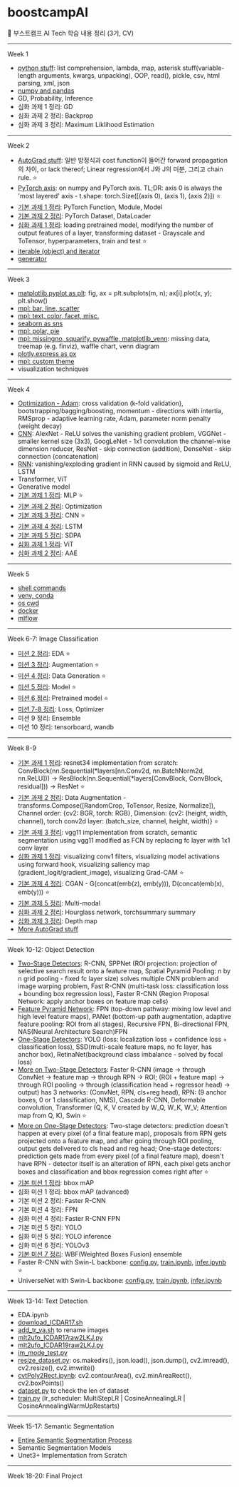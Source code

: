 # boostcampAI

:duck: 부스트캠프 AI Tech 학습 내용 정리 (3기, CV)

---

Week 1

- [python stuff](https://github.com/star-bits/boostcampAI/blob/main/W1/%EC%A0%95%EB%A6%AC_python_stuff.ipynb): list comprehension, lambda, map, asterisk stuff(variable-length arguments, kwargs, unpacking), OOP, read(), pickle, csv, html parsing, xml, json
- [numpy and pandas](https://github.com/star-bits/boostcampAI/blob/main/W1/%EC%A0%95%EB%A6%AC_numpy_pandas.ipynb)
- GD, Probability, Inference
- 심화 과제 1 정리: GD
- 심화 과제 2 정리: Backprop
- 심화 과제 3 정리: Maximum Liklihood Estimation

---

Week 2

- [AutoGrad stuff](https://github.com/star-bits/boostcampAI/blob/main/W2/%EC%A0%95%EB%A6%AC_PyTorch_AutoGrad.ipynb): 일반 방정식과 cost function이 들어간 forward propagation의 차이, or lack thereof; Linear regression에서 J와 J의 미분, 그리고 chain rule. ⭐
- [PyTorch axis](https://github.com/star-bits/boostcampAI/blob/main/W2/%E1%84%8C%E1%85%A5%E1%86%BC%E1%84%85%E1%85%B5_numpy_PyTorch_axis.ipynb): on numpy and PyTorch axis. TL;DR: axis 0 is always the 'most layered' axis - t.shape: torch.Size([(axis 0), (axis 1), (axis 2)]) ⭐
- [기본 과제 1 정리](https://github.com/star-bits/boostcampAI/blob/main/W2/%E1%84%8C%E1%85%A5%E1%86%BC%E1%84%85%E1%85%B5_%E1%84%80%E1%85%B5%E1%84%87%E1%85%A9%E1%86%AB1_Custom_Model.ipynb): PyTorch Function, Module, Model
- [기본 과제 2 정리](https://github.com/star-bits/boostcampAI/blob/main/W2/%E1%84%8C%E1%85%A5%E1%86%BC%E1%84%85%E1%85%B5_%EA%B8%B0%EB%B3%B82_Custom_Dataset_%26_Custom_DataLoader.ipynb): PyTorch Dataset, DataLoader
- [심화 과제 1 정리](https://github.com/star-bits/boostcampAI/blob/main/W2/%E1%84%8C%E1%85%A5%E1%86%BC%E1%84%85%E1%85%B5_%E1%84%89%E1%85%B5%E1%86%B7%E1%84%92%E1%85%AA1_Transfer_Learning_%26_Hyperparameter_Tuning.ipynb): loading pretrained model, modifying the number of output features of a layer, transforming dataset - Grayscale and ToTensor, hyperparameters, train and test ⭐
- [iterable (object) and iterator](https://github.com/star-bits/boostcampAI/blob/main/W2/%E1%84%8C%E1%85%A5%E1%86%BC%E1%84%85%E1%85%B5_iterable_iterator.ipynb)
- [generator](https://github.com/star-bits/boostcampAI/blob/main/W2/%EC%A0%95%EB%A6%AC_generator.ipynb)

---

Week 3

- [matplotlib.pyplot as plt](https://github.com/star-bits/boostcampAI/blob/main/W3/%E1%84%8C%E1%85%A5%E1%86%BC%E1%84%85%E1%85%B5_matplotlib.ipynb): fig, ax = plt.subplots(m, n); ax[i].plot(x, y); plt.show()
- [mpl: bar, line, scatter](https://github.com/star-bits/boostcampAI/blob/main/W3/%EC%A0%95%EB%A6%AC_mpl_bar_line_scatter.ipynb)
- [mpl: text, color, facet, misc.](https://github.com/star-bits/boostcampAI/blob/main/W3/%EC%A0%95%EB%A6%AC_mpl_text_color_facet_misc.ipynb)
- [seaborn as sns](https://github.com/star-bits/boostcampAI/blob/main/W3/%E1%84%8C%E1%85%A5%E1%86%BC%E1%84%85%E1%85%B5_seaborn.ipynb)
- [mpl: polar, pie](https://github.com/star-bits/boostcampAI/blob/main/W3/%EC%A0%95%EB%A6%AC_mpl_polar_pie.ipynb)
- [mpl: missingno, squarify, pywaffle, matplotlib_venn](https://github.com/star-bits/boostcampAI/blob/main/W3/%EC%A0%95%EB%A6%AC_mpl_missing_treemap_waffle_venn.ipynb): missing data, treemap (e.g. finviz), waffle chart, venn diagram
- [plotly.express as px](https://github.com/star-bits/boostcampAI/blob/main/W3/%EC%A0%95%EB%A6%AC_plotly_express.ipynb)
- [mpl: custom theme](https://github.com/star-bits/boostcampAI/blob/main/W3/%EC%A0%95%EB%A6%AC_mpl_custom_theme.ipynb)
- visualization techniques

---

Week 4

- [Optimization - Adam](https://github.com/star-bits/boostcampAI/blob/main/W4/%E1%84%8C%E1%85%A5%E1%86%BC%E1%84%85%E1%85%B5_Optimization_Adam.ipynb): cross validation (k-fold validation), bootstrapping/bagging/boosting, momentum - directions with intertia, RMSprop - adaptive learning rate, Adam, parameter norm penalty (weight decay) 
- [CNN](https://github.com/star-bits/boostcampAI/blob/main/W4/%EC%A0%95%EB%A6%AC_CNN.ipynb): AlexNet - ReLU solves the vanishing gradient problem, VGGNet - smaller kernel size (3x3), GoogLeNet - 1x1 convolution the channel-wise dimension reducer, ResNet - skip connection (addition), DenseNet - skip connection (concatenation) 
- [RNN](https://github.com/star-bits/boostcampAI/blob/main/W4/%E1%84%8C%E1%85%A5%E1%86%BC%E1%84%85%E1%85%B5_RNN.ipynb): vanishing/exploding gradient in RNN caused by sigmoid and ReLU, LSTM
- Transformer, ViT
- Generative model
- [기본 과제 1 정리](https://github.com/star-bits/boostcampAI/blob/main/W4/%E1%84%8C%E1%85%A5%E1%86%BC%E1%84%85%E1%85%B5_%E1%84%80%E1%85%B5%E1%84%87%E1%85%A9%E1%86%AB1_MLP.ipynb): MLP ⭐
- [기본 과제 2 정리](https://github.com/star-bits/boostcampAI/blob/main/W4/%EC%A0%95%EB%A6%AC_%EA%B8%B0%EB%B3%B82_Optimization.ipynb): Optimization
- [기본 과제 3 정리](https://github.com/star-bits/boostcampAI/blob/main/W4/%EC%A0%95%EB%A6%AC_%EA%B8%B0%EB%B3%B83_CNN.ipynb): CNN ⭐
- [기본 과제 4 정리](https://github.com/star-bits/boostcampAI/blob/main/W4/%EC%A0%95%EB%A6%AC_%EA%B8%B0%EB%B3%B84_LSTM.ipynb): LSTM
- [기본 과제 5 정리](https://github.com/star-bits/boostcampAI/blob/main/W4/%EC%A0%95%EB%A6%AC_%EA%B8%B0%EB%B3%B85_SDPA.ipynb): SDPA
- [심화 과제 1 정리](https://github.com/star-bits/boostcampAI/blob/main/W4/%EC%A0%95%EB%A6%AC_%EC%8B%AC%ED%99%941_ViT.ipynb): ViT
- [심화 과제 2 정리](https://github.com/star-bits/boostcampAI/blob/main/W4/%EC%A0%95%EB%A6%AC_%EC%8B%AC%ED%99%942_AAE.ipynb): AAE

---

Week 5

- [shell commands](https://github.com/star-bits/boostcampAI/blob/main/W5/%EC%A0%95%EB%A6%AC_shell_commands.ipynb)
- [venv, conda](https://github.com/star-bits/boostcampAI/blob/main/W5/%EC%A0%95%EB%A6%AC_venv_conda.ipynb)
- [os cwd](https://github.com/star-bits/boostcampAI/blob/main/W5/%E1%84%8C%E1%85%A5%E1%86%BC%E1%84%85%E1%85%B5_os_cwd.ipynb)
- [docker](https://github.com/star-bits/boostcampAI/blob/main/W5/%EC%A0%95%EB%A6%AC_docker.ipynb)
- [mlflow](https://github.com/star-bits/boostcampAI/blob/main/W5/%EC%A0%95%EB%A6%AC_mlflow.ipynb)

---

Week 6-7: Image Classification

- [미션 2 정리](https://github.com/star-bits/boostcampAI/blob/main/W6-7/%EC%A0%95%EB%A6%AC_%EB%AF%B8%EC%85%982_EDA.ipynb): EDA ⭐
- [미션 3 정리](https://github.com/star-bits/boostcampAI/blob/main/W6-7/%EC%A0%95%EB%A6%AC_%EB%AF%B8%EC%85%983_Augmentation.ipynb): Augmentation ⭐
- [미션 4 정리](https://github.com/star-bits/boostcampAI/blob/main/W6-7/%EC%A0%95%EB%A6%AC_%EB%AF%B8%EC%85%984_Data_Generation.ipynb): Data Generation ⭐
- [미션 5 정리](https://github.com/star-bits/boostcampAI/blob/main/W6-7/%EC%A0%95%EB%A6%AC_%EB%AF%B8%EC%85%985_Model.ipynb): Model ⭐
- [미션 6 정리](https://github.com/star-bits/boostcampAI/blob/main/W6-7/%EC%A0%95%EB%A6%AC_%EB%AF%B8%EC%85%986_Pretrained.ipynb): Pretrained model ⭐
- [미션 7-8 정리](https://github.com/star-bits/boostcampAI/blob/main/W6-7/%E1%84%8C%E1%85%A5%E1%86%BC%E1%84%85%E1%85%B5_%E1%84%86%E1%85%B5%E1%84%89%E1%85%A7%E1%86%AB7-8_Loss_Optimizer.ipynb): Loss, Optimizer
- 미션 9 정리: Ensemble
- 미션 10 정리: tensorboard, wandb

---

Week 8-9

- [기본 과제 1 정리](https://github.com/star-bits/boostcampAI/blob/main/W8-9/%E1%84%8C%E1%85%A5%E1%86%BC%E1%84%85%E1%85%B5_resnet34_Implementation.ipynb): resnet34 implementation from scratch: ConvBlock(nn.Sequential(\*layers[nn.Conv2d, nn.BatchNorm2d, nn.ReLU])) -> ResBlock(nn.Sequential(\*layers[ConvBlock, ConvBlock, residual])) -> ResNet ⭐
- [기본 과제 2 정리](https://github.com/star-bits/boostcampAI/blob/main/W8-9/%E1%84%8C%E1%85%A5%E1%86%BC%E1%84%85%E1%85%B5_Data_Augmentation.ipynb): Data Augmentation - transforms.Compose([RandomCrop, ToTensor, Resize, Normalize]), Channel order: {cv2: BGR, torch: RGB}, Dimension: {cv2: (height, width, channel), torch conv2d layer: (batch_size, channel, height, width)} ⭐
- [기본 과제 3 정리](https://github.com/star-bits/boostcampAI/blob/main/W8-9/%E1%84%8C%E1%85%A5%E1%86%BC%E1%84%85%E1%85%B5_vgg11_Segmentation.ipynb): vgg11 implementation from scratch, semantic segmentation using vgg11 modified as FCN by replacing fc layer with 1x1 conv layer
- [심화 과제 1 정리](https://github.com/star-bits/boostcampAI/blob/main/W8-9/%EC%A0%95%EB%A6%AC_CNN_Visualization.ipynb): visualizing conv1 filters, visualizing model activations using forward hook, visualizing saliency map (gradient_logit/gradient_image), visualizing Grad-CAM ⭐
- [기본 과제 4 정리](https://github.com/star-bits/boostcampAI/blob/main/W8-9/%EC%A0%95%EB%A6%AC_CGAN.ipynb): CGAN - G(concat(emb(z), emb(y))), D(concat(emb(x), emb(y))) ⭐
- [기본 과제 5 정리](https://github.com/star-bits/boostcampAI/blob/main/W8-9/%E1%84%8C%E1%85%A5%E1%86%BC%E1%84%85%E1%85%B5_Multi-modal.ipynb): Multi-modal
- [심화 과제 2 정리](https://github.com/star-bits/boostcampAI/blob/main/W8-9/%EC%A0%95%EB%A6%AC_Hourglass_Network.ipynb): Hourglass network, torchsummary summary
- [심화 과제 3 정리](https://github.com/star-bits/boostcampAI/blob/main/W8-9/%EC%A0%95%EB%A6%AC_Depth_map.ipynb): Depth map
- [More AutoGrad stuff](https://github.com/star-bits/boostcampAI/blob/main/W8-9/%EC%A0%95%EB%A6%AC_More_AutoGrad.ipynb)

---

Week 10-12: Object Detection

- [Two-Stage Detectors](https://github.com/star-bits/boostcampAI/blob/main/W10-12/%EC%A0%95%EB%A6%AC_2_Stage_Detectors.ipynb): R-CNN, SPPNet (ROI projection: projection of selective search result onto a feature map, Spatial Pyramid Pooling: n by n grid pooling - fixed fc layer size) solves multiple CNN problem and image warping problem, Fast R-CNN (multi-task loss: classification loss + bounding box regression loss), Faster R-CNN (Region Proposal Network: apply anchor boxes on feature map cells)
- [Feature Pyramid Network](https://github.com/star-bits/boostcampAI/blob/main/W10-12/%EC%A0%95%EB%A6%AC_Feature_Pyramid_Network.ipynb): FPN (top-down pathway: mixing low level and high level feature maps), PANet (bottom-up path augmentation, adaptive feature pooling: ROI from all stages), Recursive FPN, Bi-directional FPN, NAS(Neural Architecture Search)FPN 
- [One-Stage Detectors](https://github.com/star-bits/boostcampAI/blob/main/W10-12/%EC%A0%95%EB%A6%AC_1_Stage_Detectors.ipynb): YOLO (loss: localization loss + confidence loss + classification loss), SSD(multi-scale feature maps, no fc layer, has anchor box), RetinaNet(background class imbalance - solved by focal loss)
- [More on Two-Stage Detectors](https://github.com/star-bits/boostcampAI/blob/main/W10-12/%E1%84%8C%E1%85%A5%E1%86%BC%E1%84%85%E1%85%B5_More_2_Stage_Detectors.ipynb): Faster R-CNN (image -> through ConvNet -> feature map -> through RPN -> ROI; (ROI + feature map) -> through ROI pooling -> through (classification head + regressor head) -> output) has 3 networks: (ConvNet, RPN, cls+reg head), RPN: (9 anchor boxes, 0 or 1 classification, NMS), Cascade R-CNN, Deformable convolution, Transformer (Q, K, V created by W_Q, W_K, W_V; Attention map from Q, K), Swin ⭐
- [More on One-Stage Detectors](https://github.com/star-bits/boostcampAI/blob/main/W10-12/%EC%A0%95%EB%A6%AC_More_1_Stage_Detectors.ipynb): Two-stage detectors: prediction doesn't happen at every pixel (of a final feature map), proposals from RPN gets projected onto a feature map, and after going through ROI pooling, output gets delivered to cls head and reg head; One-stage detectors: prediction gets made from every pixel (of a final feature map), doesn't have RPN - detector itself is an alteration of RPN, each pixel gets anchor boxes and classification and bbox regression comes right after ⭐
- [기본 미션 1 정리](https://github.com/star-bits/boostcampAI/blob/main/W10-12/%E1%84%8C%E1%85%A5%E1%86%BC%E1%84%85%E1%85%B5_Metric.ipynb): bbox mAP
- 심화 미션 1 정리: bbox mAP (advanced)
- 기본 미션 2 정리: Faster R-CNN
- 기본 미션 4 정리: FPN
- 심화 미션 4 정리: Faster R-CNN FPN
- 기본 미션 5 정리: YOLO
- 심화 미션 5 정리: YOLO inference
- 심화 미션 6 정리: YOLOv3
- [기본 미션 7 정리](https://github.com/star-bits/boostcampAI/blob/main/W10-12/%EC%A0%95%EB%A6%AC_WBF_Ensemble.ipynb): WBF(Weighted Boxes Fusion) ensemble
- Faster R-CNN with Swin-L backbone: [config.py](https://github.com/star-bits/boostcampAI/blob/main/W10-12/_swin_faster_config.py), [train.ipynb](https://github.com/star-bits/boostcampAI/blob/main/W10-12/_swin_faster_train.ipynb), [infer.ipynb](https://github.com/star-bits/boostcampAI/blob/main/W10-12/_swin_faster_infer.ipynb) ⭐
- UniverseNet with Swin-L backbone: [config.py](https://github.com/star-bits/boostcampAI/blob/main/W10-12/_universe_config.py), [train.ipynb](https://github.com/star-bits/boostcampAI/blob/main/W10-12/_universe_train.ipynb), [infer.ipynb](https://github.com/star-bits/boostcampAI/blob/main/W10-12/_universe_infer.ipynb)

---

Week 13-14: Text Detection

- EDA.ipynb
- [download_ICDAR17.sh](https://github.com/star-bits/boostcampAI/blob/main/W13-14/download_ICDAR17.sh)
- [add_tr_va.sh](https://github.com/star-bits/boostcampAI/blob/main/W13-14/add_tr_va.sh) to rename images
- [mlt2ufo_ICDAR17raw2LKJ.py](https://github.com/star-bits/boostcampAI/blob/main/W13-14/convert_mlt_ICDAR17raw2LKJ.py)
- [mlt2ufo_ICDAR19raw2LKJ.py](https://github.com/star-bits/boostcampAI/blob/main/W13-14/convert_mlt_ICDAR19raw2LKJ.py)
- [im_mode_test.py](https://github.com/star-bits/boostcampAI/blob/main/W13-14/im_mode_test.py)
- [resize_dataset.py](https://github.com/star-bits/boostcampAI/blob/main/W13-14/resize_dataset.py): os.makedirs(), json.load(), json.dump(), cv2.imread(), cv2.resize(), cv2.imwrite()
- [cvtPoly2Rect.ipynb](https://github.com/star-bits/boostcampAI/blob/main/W13-14/cvtPoly2Rect.ipynb): cv2.contourArea(), cv2.minAreaRect(), cv2.boxPoints()
- [dataset.py](https://github.com/star-bits/boostcampAI/blob/main/W13-14/dataset_multiple.py) to check the len of dataset
- [train.py](https://github.com/star-bits/boostcampAI/blob/main/W13-14/train_multiple.py) (lr_scheduler: MultiStepLR | CosineAnnealingLR | CosineAnnealingWarmUpRestarts)

---

Week 15-17: Semantic Segmentation

- [Entire Semantic Segmentation Process](https://github.com/star-bits/boostcampAI/blob/main/W15-17/%EC%A0%95%EB%A6%AC_Segmentation_Baseline.ipynb)
- Semantic Segmentation Models
- Unet3+ Implementation from Scratch

---

Week 18-20: Final Project
